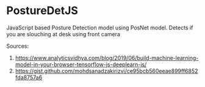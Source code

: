 # PostureDetJS
JavaScript based Posture Detection model using PosNet model. Detects if you are slouching at desk using front camera

Sources: 
1. https://www.analyticsvidhya.com/blog/2019/06/build-machine-learning-model-in-your-browser-tensorflow-js-deeplearn-js/
2. https://gist.github.com/mohdsanadzakirizvi/ce95bcb560eeae899ff6852fda8757a6

